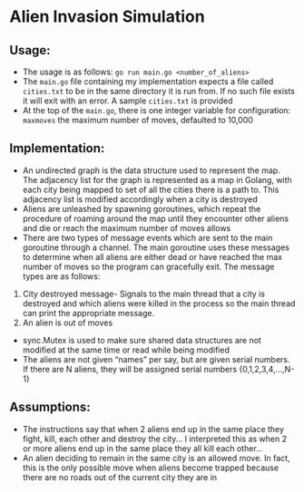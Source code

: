 # Alien Invasion Simulation

## Usage:

-	The usage is as follows: `go run main.go <number_of_aliens>`
-	The `main.go` file containing my implementation expects a file called `cities.txt` to be in the same directory it is run from. If no such file exists it will exit with an error. A sample `cities.txt` is provided
-	At the top of the `main.go`, there is one integer variable for configuration: `maxmoves` the maximum number of moves, defaulted to 10,000

## Implementation:

-	An undirected graph is the data structure used to represent the map. The adjacency list for the graph is represented as a map in Golang, with each city being mapped to set of all the cities there is a path to. This adjacency list is modified accordingly when a city is destroyed
-	Aliens are unleashed by spawning goroutines, which repeat the procedure of roaming around the map until they encounter other aliens and die or reach the maximum number of moves allows
-	There are two types of message events which are sent to the main goroutine through a channel. The main goroutine uses these messages to determine when all aliens are either dead or have reached the max number of moves so the program can gracefully exit. The message types are as follows:
  1) City destroyed message- Signals to the main thread that a city is destroyed and which aliens were killed in the process so the main thread can print the appropriate message.
  2) An alien is out of moves

-	sync.Mutex is used to make sure shared data structures are not modified at the same time or read while being modified
-	The aliens are not given “names” per say, but are given serial numbers. If there are N aliens, they will be assigned serial numbers {0,1,2,3,4,…,N-1}


## Assumptions:
-	The instructions say that when 2 aliens end up in the same place they fight, kill, each other and destroy the city… I interpreted this as when 2 or more aliens end up in the same place they all kill each other…
-	An alien deciding to remain in the same city is an allowed move. In fact, this is the only possible move when aliens become trapped because there are no roads out of the current city they are in
